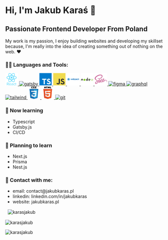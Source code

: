 <h1 align="left">Hi, I'm Jakub Karaś 👋</h1>
<h2 align="left">Passionate Frontend Developer From Poland</h2>
<p>My work is my passion, I enjoy building websites and developing my skillset because, I'm really into the idea of creating something out of nothing on the web.
❤️
</p>
<h3 align="left">👨‍💻 Languages and Tools:</h3>
<p align="left">
<a href="https://reactjs.org/" target="_blank" rel="noreferrer">
    <img src="https://raw.githubusercontent.com/devicons/devicon/master/icons/react/react-original-wordmark.svg" alt="react" width="40" height="40"/>
</a>
<a href="https://www.gatsbyjs.com/" target="_blank" rel="noreferrer">
    <img src="https://www.vectorlogo.zone/logos/gatsbyjs/gatsbyjs-icon.svg" alt="gatsby" width="40" height="40"/>
</a>
<a href="https://www.typescriptlang.org/" target="_blank" rel="noreferrer">
    <img src="https://raw.githubusercontent.com/devicons/devicon/master/icons/typescript/typescript-original.svg" alt="typescript" width="40" height="40"/>
</a>
<a href="https://developer.mozilla.org/en-US/docs/Web/JavaScript" target="_blank" rel="noreferrer">
    <img src="https://raw.githubusercontent.com/devicons/devicon/master/icons/javascript/javascript-original.svg" alt="javascript" width="40" height="40"/>
</a>
<a href="https://webpack.js.org" target="_blank" rel="noreferrer">
    <img src="https://raw.githubusercontent.com/devicons/devicon/d00d0969292a6569d45b06d3f350f463a0107b0d/icons/webpack/webpack-original-wordmark.svg" alt="webpack" width="40" height="40"/>
</a>
<a href="https://nodejs.org" target="_blank" rel="noreferrer">
    <img src="https://raw.githubusercontent.com/devicons/devicon/master/icons/nodejs/nodejs-original-wordmark.svg" alt="nodejs" width="40" height="40"/>
</a>
<a href="https://sass-lang.com" target="_blank" rel="noreferrer">
    <img src="https://raw.githubusercontent.com/devicons/devicon/master/icons/sass/sass-original.svg" alt="sass" width="40" height="40"/>
</a>
<a href="https://www.figma.com/" target="_blank" rel="noreferrer">
    <img src="https://www.vectorlogo.zone/logos/figma/figma-icon.svg" alt="figma" width="40" height="40"/>
</a>
<a href="https://graphql.org" target="_blank" rel="noreferrer">
    <img src="https://www.vectorlogo.zone/logos/graphql/graphql-icon.svg" alt="graphql" width="40" height="40"/>
</a>
<a href="https://tailwindcss.com/" target="_blank" rel="noreferrer">
    <img src="https://www.vectorlogo.zone/logos/tailwindcss/tailwindcss-icon.svg" alt="tailwind" width="40" height="40"/>
</a>
<a href="https://www.w3schools.com/css/" target="_blank" rel="noreferrer">
    <img src="https://raw.githubusercontent.com/devicons/devicon/master/icons/css3/css3-original-wordmark.svg" alt="css3" width="40" height="40"/>
</a>
<a href="https://www.w3.org/html/" target="_blank" rel="noreferrer">
    <img src="https://raw.githubusercontent.com/devicons/devicon/master/icons/html5/html5-original-wordmark.svg" alt="html5" width="40" height="40"/>
</a>
<a href="https://git-scm.com/" target="_blank" rel="noreferrer">
    <img src="https://www.vectorlogo.zone/logos/git-scm/git-scm-icon.svg" alt="git" width="40" height="40"/>
</a>

<h3 align="left">🌱 Now learning</h3>
<ul>
    <li>Typescript</li>
    <li>Gatsby.js</li>
    <li>CI/CD</li>
</ul>

<h3 align="left">🔭 Planning to learn</h3>
<ul>
    <li>Next.js</li>
    <li>Prisma</li>
    <li>Nest.js</li>
</ul>

<h3 align="left">🤝 Contact with me:</h3>
<ul>
    <li>email:
        <a href="mailto:contact@jakubkaras.pl" rel="nofollow" style="text-decoration: none;" target="_blank">contact@jakubkaras.pl</a>
    </li>
    <li>linkedin:
        <a href="https://www.linkedin.com/in/jakub-kara%C5%9B-825244238/" rel="nofollow" style="text-decoration: none;" target="_blank">linkedin.com/in/jakubkaras</a>
    </li>
    <li>website:
        <a href="https://www.jakubkaras.pl" rel="nofollow" style="text-decoration: none;" target="_blank">jakubkaras.pl</a>
    </li>
</ul>

<p>&nbsp;
    <img align="center" src="https://github-readme-stats.vercel.app/api?username=karasjakub&show_icons=true&locale=en" alt="karasjakub" />
</p>
<p>
    <img align="center" src="https://github-readme-streak-stats.herokuapp.com/?user=karasjakub&" alt="karasjakub" />
</p>
<p>
    <img align="left" src="https://github-readme-stats.vercel.app/api/top-langs?username=karasjakub&show_icons=true&locale=en&layout=compact" alt="karasjakub">
</p>
